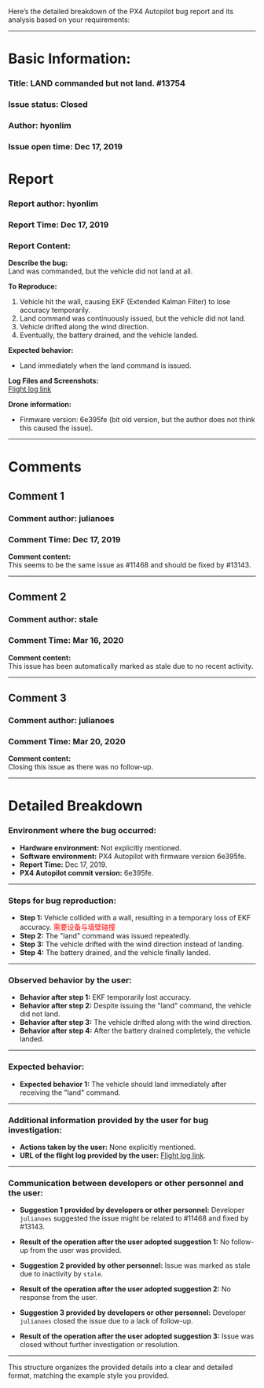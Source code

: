 Here’s the detailed breakdown of the PX4 Autopilot bug report and its analysis based on your requirements:

---

# Basic Information:
### Title: LAND commanded but not land. #13754 
### Issue status: Closed
### Author: hyonlim
### Issue open time: Dec 17, 2019

# Report
### Report author: hyonlim
### Report Time: Dec 17, 2019
### Report Content:   
**Describe the bug:**  
Land was commanded, but the vehicle did not land at all.  

**To Reproduce:**  
1. Vehicle hit the wall, causing EKF (Extended Kalman Filter) to lose accuracy temporarily.  
2. Land command was continuously issued, but the vehicle did not land.  
3. Vehicle drifted along the wind direction.  
4. Eventually, the battery drained, and the vehicle landed.  

**Expected behavior:**  
- Land immediately when the land command is issued.  

**Log Files and Screenshots:**  
[Flight log link](https://logs.px4.io/plot_app?log=2b373434-6c98-4c93-bbc3-675000b4725d)

**Drone information:**  
- Firmware version: 6e395fe (bit old version, but the author does not think this caused the issue).  

---

# Comments
## Comment 1
### Comment author: julianoes
### Comment Time: Dec 17, 2019
**Comment content:**  
This seems to be the same issue as #11468 and should be fixed by #13143.  

---

## Comment 2
### Comment author: stale
### Comment Time: Mar 16, 2020
**Comment content:**  
This issue has been automatically marked as stale due to no recent activity.  

---

## Comment 3
### Comment author: julianoes
### Comment Time: Mar 20, 2020
**Comment content:**  
Closing this issue as there was no follow-up.

---

# Detailed Breakdown

### **Environment where the bug occurred:**
- **Hardware environment:** Not explicitly mentioned.
- **Software environment:** PX4 Autopilot with firmware version 6e395fe.
- **Report Time:** Dec 17, 2019.
- **PX4 Autopilot commit version:** 6e395fe.

---

### **Steps for bug reproduction:**
- **Step 1:** Vehicle collided with a wall, resulting in a temporary loss of EKF accuracy.  <font color='red'>需要设备与墙壁碰撞</font>
- **Step 2:** The "land" command was issued repeatedly.  
- **Step 3:** The vehicle drifted with the wind direction instead of landing.  
- **Step 4:** The battery drained, and the vehicle finally landed.

---

### **Observed behavior by the user:**
- **Behavior after step 1:** EKF temporarily lost accuracy.  
- **Behavior after step 2:** Despite issuing the "land" command, the vehicle did not land.  
- **Behavior after step 3:** The vehicle drifted along with the wind direction.  
- **Behavior after step 4:** After the battery drained completely, the vehicle landed.

---

### **Expected behavior:**
- **Expected behavior 1:** The vehicle should land immediately after receiving the "land" command.

---

### **Additional information provided by the user for bug investigation:**
- **Actions taken by the user:** None explicitly mentioned.  
- **URL of the flight log provided by the user:** [Flight log link](https://logs.px4.io/plot_app?log=2b373434-6c98-4c93-bbc3-675000b4725d).

---

### **Communication between developers or other personnel and the user:**
- **Suggestion 1 provided by developers or other personnel:** Developer `julianoes` suggested the issue might be related to #11468 and fixed by #13143.  
- **Result of the operation after the user adopted suggestion 1:** No follow-up from the user was provided.  

- **Suggestion 2 provided by other personnel:** Issue was marked as stale due to inactivity by `stale`.  
- **Result of the operation after the user adopted suggestion 2:** No response from the user.

- **Suggestion 3 provided by developers or other personnel:** Developer `julianoes` closed the issue due to a lack of follow-up.  
- **Result of the operation after the user adopted suggestion 3:** Issue was closed without further investigation or resolution.

---

This structure organizes the provided details into a clear and detailed format, matching the example style you provided.
